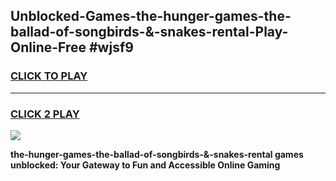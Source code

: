
## Unblocked-Games-the-hunger-games-the-ballad-of-songbirds-&-snakes-rental-Play-Online-Free #wjsf9
<h3>
<a href="https://us.freeplayer.one?title=the-hunger-games-the-ballad-of-songbirds-&-snakes-rental&ref=10M">CLICK TO PLAY</a></h3>
<hr>

<h3>
<a href="https://us.freeplayer.one?title=the-hunger-games-the-ballad-of-songbirds-&-snakes-rental&ref=10M">CLICK 2 PLAY</a>
  
</h3>

<a href="https://us.freeplayer.one?title=the-hunger-games-the-ballad-of-songbirds-&-snakes-rental&ref=10M"><img src="https://clearcache.store/games.png"></a>


**the-hunger-games-the-ballad-of-songbirds-&-snakes-rental games unblocked: Your Gateway to Fun and Accessible Online Gaming**
